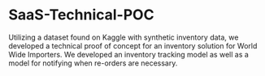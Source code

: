 # SaaS-Technical-POC

Utilizing a dataset found on Kaggle with synthetic inventory data, we developed a technical proof of concept for an inventory solution for World Wide Importers. We developed an inventory tracking model as well as a model for notifying when re-orders are necessary. 
